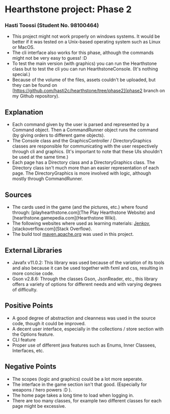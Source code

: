 # Hearthstone project: Phase 2
### Hasti Toossi (Student No. 98100464)

- This project might not work properly on windows systems. It would be better if it was tested on a Unix-based operating system such as Linux or MacOS.
- The cli interface also works for this phase, although the commands might not be very easy to guess! :D 
- To test the main version (with graphics) you can run the Hearthstone class but to test the cli you can run HearthstoneConsole. (It's nothing special.)
- Because of the volume of the files, assets couldn't be uploaded, but they can be found on [https://github.com/hasti2c/hearthstone/tree/phase2](phase2 branch on my Github repository).


## Explanation 

- Each command given by the user is parsed and represented by a Command object. Then a CommandRunner object runs the command (by giving orders to different game objects).
- The Console class and the GraphicsController / DirectoryGraphics classes are responsible for communicating with the user respectively through cli and graphics. (It's important to note that these UIs shouldn't be used at the same time.)
- Each page has a Directory class and a DirectoryGraphics class. The Directory class isn't much more than an easier representation of each page. The DirectoryGraphics is more involved with logic, although mostly through CommandRunner.


## Sources

- The cards used in the game (and the pictures, etc.) where found through: [playhearthstone.com](The Play Hearthstone Website) and [hearthstone.gamepedia.com](Hearthstone Wiki).
- The following websites where used as learning materials: [Jenkov](jenkov.com), [stackoverflow.com](Stack Overflow).
- The build tool [maven.apache.org](Maven) was used in this project.


## External Libraries

- Javafx v11.0.2: This library was used because of the variation of its tools and also because it can be used together with fxml and css, resulting in more concise code.
- Gson v2.8.6: Through the classes Gson, JsonReader, etc., this library offers a variety of options for different needs and with varying degrees of difficulty.


## Positive Points

- A good degree of abstraction and cleanness was used in the source code, though it could be improved.
- A decent user interface, especially in the collections / store section with the Options feature.
- CLI feature
- Proper use of different java features such as Enums, Inner Classees, Interfaces, etc.


## Negative Points

- The scopes (logic and graphics) could be a lot more seperate. 
- The interface in the game section isn't that good. (Especially for weapons / hero powers :D ).
- The home page takes a long time to load when logging in. 
- There are too many classes, for example two different classes for each page might be excessive.